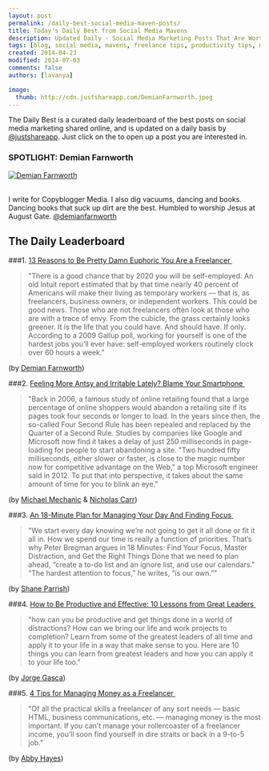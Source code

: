 ```yaml
---
layout: post
permalink: /daily-best-social-media-maven-posts/
title: Today's Daily Best from Social Media Mavens
description: Updated Daily - Social Media Marketing Posts That Are Worth Sharing
tags: [blog, social media, mavens, freelance tips, productivity tips, managing money as a freelancer, smartphone problems, attention deficit, ADD, 18-Minute Plan, Lessons from Great Leaders ]
created: 2014-04-23
modified: 2014-07-03
comments: false
authors: [lavanya]

image:
  thumb: http://cdn.justshareapp.com/DemianFarnworth.jpeg
---
```


The Daily Best is a curated daily leaderboard of the best posts on social media marketing shared online, and is updated on a daily basis by [@justshareapp](http://twitter.com/justshareapp). Just click on the <i class="icon-link"></i> to open up a post you are interested in.

<div class="article-author-main border-box">
    <h3>SPOTLIGHT: Demian Farnworth</h3>
    <a href="https://twitter.com/demianfarnworth"><img src="http://cdn.justshareapp.com/DemianFarnworth.jpeg" class="bio-photo large" alt="Demian Farnworth"></a>
    <br><br>
<p>I write for Copyblogger Media. I also dig vacuums, dancing and books. Dancing books that suck up dirt are the best. Humbled to worship Jesus at August Gate. <a href="https://twitter.com/demianfarnworth">@demianfarnworth</a> </p>
</div>

## The Daily Leaderboard

###1. [13 Reasons to Be Pretty Damn Euphoric You Are a Freelancer&nbsp;<i class="icon-link"></i>](http://www.copyblogger.com/authority-freelancer/)
>"There is a good chance that by 2020 you will be self-employed. 
An old Intuit report estimated that by that time nearly 40 percent of Americans will make their living as temporary workers — that is, as freelancers, business owners, or independent workers. 
This could be good news. 
Those who are not freelancers often look at those who are with a trace of envy. From the cubicle, the grass certainly looks greener. It is the life that you could have. And should have. 
If only. 
According to a 2009 Gallup poll, working for yourself is one of the hardest jobs you’ll ever have: self-employed workers routinely clock over 60 hours a week."

(by [Demian Farnworth](https://twitter.com/demianfarnworth))


###2.  [Feeling More Antsy and Irritable Lately? Blame Your Smartphone&nbsp;<i class="icon-link"></i>](http://www.motherjones.com/media/2014/06/nicholas-carr-smartphones-turning-us-impatient-irritable-monsters)
>"Back in 2006, a famous study of online retailing found that a large percentage of online shoppers would abandon a retailing site if its pages took four seconds or longer to load. In the years since then, the so-called Four Second Rule has been repealed and replaced by the Quarter of a Second Rule. Studies by companies like Google and Microsoft now find it takes a delay of just 250 milliseconds in page-loading for people to start abandoning a site. "Two hundred fifty milliseconds, either slower or faster, is close to the magic number now for competitive advantage on the Web," a top Microsoft engineer said in 2012. To put that into perspective, it takes about the same amount of time for you to blink an eye."

(by [Michael Mechanic](https://twitter.com/MichaelMechanic) & [Nicholas Carr](https://twitter.com/roughtype))


###3. [An 18-Minute Plan for Managing Your Day And Finding Focus&nbsp;<i class="icon-link"></i>](http://www.farnamstreetblog.com/2014/07/bregman-finding-focus/)
>"We start every day knowing we’re not going to get it all done or fit it all in. How we spend our time is really a function of priorities. That’s why Peter Bregman argues in 18 Minutes: Find Your Focus, Master Distraction, and Get the Right Things Done that we need to plan ahead, “create a to-do list and an ignore list, and use our calendars." 
“The hardest attention to focus,” he writes, “is our own.”"

(by [Shane Parrish](https://twitter.com/farnamstreet))


###4. [How to Be Productive and Effective: 10 Lessons from Great Leaders&nbsp;<i class="icon-link"></i>](http://www.lifehack.org/articles/productivity/how-productive-and-effective-10-lessons-from-great-leaders.html)
>"how can you be productive and get things done in a world of distractions? How can we bring our life and work projects to completion? Learn from some of the greatest leaders of all time and apply it to your life in a way that make sense to you. Here are 10 things you can learn from greatest leaders and how you can apply it to your life too."

(by [Jorge Gasca](https://twitter.com/jorgegask))


###5. [4 Tips for Managing Money as a Freelancer&nbsp;<i class="icon-link"></i>](http://www.careermeh.com/2014/06/24/4-tips-managing-money-freelancer/)
>"Of all the practical skills a freelancer of any sort needs — basic HTML, business communications, etc. — managing money is the most important. If you can’t manage your rollercoaster of a freelancer income, you’ll soon find yourself in dire straits or back in a 9-to-5 job."

(by [Abby Hayes](http://www.careermeh.com/author/ahayes/))
